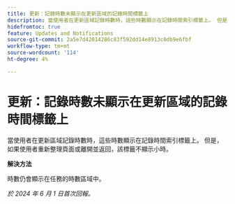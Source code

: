 ```yaml
---
title: 更新：記錄時數未顯示在更新區域的記錄時間標籤上
description: 當使用者在更新區域記錄時數時，這些時數顯示在記錄時間索引標籤上。 但是，如果使用者重新整理頁面或離開並返回，該標籤不顯示小時。
hidefromtoc: true
feature: Updates and Notifications
source-git-commit: 2a5e7d42014286c83f592dd14e8913c0db9e6fbf
workflow-type: tm+mt
source-wordcount: '114'
ht-degree: 4%

---
```



# 更新：記錄時數未顯示在更新區域的記錄時間標籤上

當使用者在更新區域記錄時數時，這些時數顯示在記錄時間索引標籤上。 但是，如果使用者重新整理頁面或離開並返回，該標籤不顯示小時。

**解決方法**

時數仍會顯示在任務的時數區域中。

_於 2024 年 6 月 1 日首次回報。_
